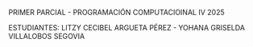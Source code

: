 PRIMER PARCIAL - PROGRAMACIÓN COMPUTACIOINAL IV 2025

ESTUDIANTES:
LITZY CECIBEL ARGUETA PÉREZ -
YOHANA GRISELDA VILLALOBOS SEGOVIA

